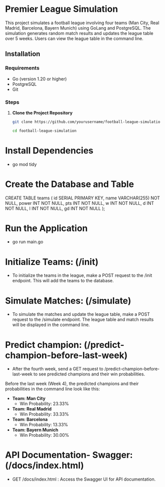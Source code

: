 # Premier League Simulation

This project simulates a football league involving four teams (Man City, Real Madrid, Barcelona, Bayern Munich) using GoLang and PostgreSQL. The simulation generates random match results and updates the league table over 5 weeks. Users can view the league table in the command line.

## Installation

### Requirements

- Go (version 1.20 or higher)
- PostgreSQL
- Git

### Steps

1. **Clone the Project Repository**
   ```bash
   git clone https://github.com/yourusername/football-league-simulation.git
   
   cd football-league-simulation


# Install Dependencies

- go mod tidy


# Create the Database and Table

CREATE TABLE teams (
    id SERIAL PRIMARY KEY,
    name VARCHAR(255) NOT NULL,
    power INT NOT NULL,
    pts INT NOT NULL,
    w INT NOT NULL,
    d INT NOT NULL,
    l INT NOT NULL,
    gd INT NOT NULL
);

# Run the Application

- go run main.go


# Initialize Teams: (/init)

- To initialize the teams in the league, make a POST request to the /init endpoint. This will add the teams to the database.

# Simulate Matches: (/simulate)

- To simulate the matches and update the league table, make a POST request to the /simulate endpoint. The league table and match results will be displayed in the command line. 


# Predict champion: (/predict-champion-before-last-week)

- After the fourth week, send a GET request to /predict-champion-before-last-week to see predicted champions and their win probabilities.


Before the last week (Week 4), the predicted champions and their probabilities in the command line look like this:

- **Team: Man City**
  - Win Probability: 23.33%
- **Team: Real Madrid**
  - Win Probability: 33.33%
- **Team: Barcelona**
  - Win Probability: 13.33%
- **Team: Bayern Munich**
  - Win Probability: 30.00%


# API Documentation- Swagger: (/docs/index.html)

- GET /docs/index.html : Access the Swagger UI for API documentation.